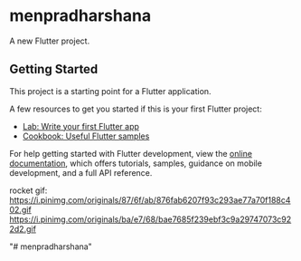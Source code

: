 # menpradharshana

A new Flutter project.

## Getting Started

This project is a starting point for a Flutter application.

A few resources to get you started if this is your first Flutter project:

- [Lab: Write your first Flutter app](https://docs.flutter.dev/get-started/codelab)
- [Cookbook: Useful Flutter samples](https://docs.flutter.dev/cookbook)

For help getting started with Flutter development, view the
[online documentation](https://docs.flutter.dev/), which offers tutorials,
samples, guidance on mobile development, and a full API reference.

rocket gif:
https://i.pinimg.com/originals/87/6f/ab/876fab6207f93c293ae77a70f188c402.gif
https://i.pinimg.com/originals/ba/e7/68/bae7685f239ebf3c9a29747073c922d2.gif


"# menpradharshana" 
